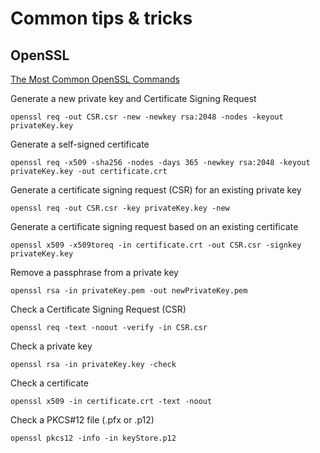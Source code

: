 # Common tips & tricks

## OpenSSL
[The Most Common OpenSSL Commands](https://www.sslshopper.com/article-most-common-openssl-commands.html)

Generate a new private key and Certificate Signing Request

`openssl req -out CSR.csr -new -newkey rsa:2048 -nodes -keyout privateKey.key`

Generate a self-signed certificate

`openssl req -x509 -sha256 -nodes -days 365 -newkey rsa:2048 -keyout privateKey.key -out certificate.crt`

Generate a certificate signing request (CSR) for an existing private key

`openssl req -out CSR.csr -key privateKey.key -new`

Generate a certificate signing request based on an existing certificate

`openssl x509 -x509toreq -in certificate.crt -out CSR.csr -signkey privateKey.key`

Remove a passphrase from a private key

`openssl rsa -in privateKey.pem -out newPrivateKey.pem`

Check a Certificate Signing Request (CSR)

`openssl req -text -noout -verify -in CSR.csr`

Check a private key

`openssl rsa -in privateKey.key -check`

Check a certificate

`openssl x509 -in certificate.crt -text -noout`

Check a PKCS#12 file (.pfx or .p12)

`openssl pkcs12 -info -in keyStore.p12`
